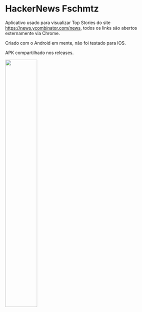 # HackerNews Fschmtz

Aplicativo usado para visualizar Top Stories do site https://news.ycombinator.com/news, 
todos os links são abertos externamente via Chrome.


Criado com o Android em mente, não foi testado para IOS.

APK compartilhado nos releases.

<img src="https://user-images.githubusercontent.com/21291813/105647184-95fbd200-5e82-11eb-8bba-a0f9af63b9b2.png" width="45%"></img>
